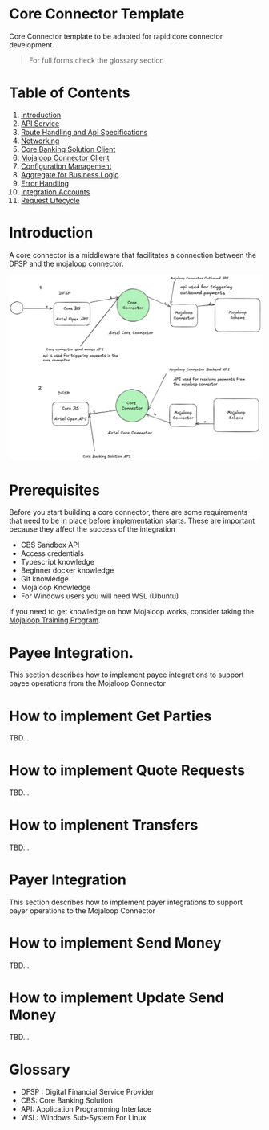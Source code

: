 # Core Connector Template
Core Connector template to be adapted for rapid core connector development.

> For full forms check the glossary section

# Table of Contents
1. [Introduction](./README.md#introduction)
2. [API Service](./Service.md) 
3. [Route Handling and Api Specifications](./RoutingAndApiSpecifications.md)
4. [Networking](./Networking.md)
5. [Core Banking Solution Client](./CBSClient.md)
6. [Mojaloop Connector Client](./SDKClient.md)
7. [Configuration Management](./Configuration.md)
8. [Aggregate for Business Logic](./CoreConnectorAggregate.md)
9. [Error Handling](./ErrorHandling.md)
10. [Integration Accounts](./IntegrationAccounts.md)
11. [Request Lifecycle](./RequestHandling.md)

# Introduction
A core connector is a middleware that facilitates a connection between the DFSP and the mojaloop connector.

![Core Connector Overiew](./assets/Overview.png)

# Prerequisites
Before you start building a core connector, there are some requirements that need to be in place before implementation starts. These are important because they affect the success of the integration

- CBS Sandbox API
- Access credentials 
- Typescript knowledge
- Beginner docker knowledge 
- Git knowledge
- Mojaloop Knowledge
- For Windows users you will need WSL (Ubuntu)

If you need to get knowledge on how Mojaloop works, consider taking the [Mojaloop Training Program](https://mojaloop.io/mojaloop-training-program/).

# Payee Integration.

This section describes how to implement payee integrations to support payee operations from the Mojaloop Connector

# How to implement Get Parties
TBD...

# How to implement Quote Requests
TBD...

# How to implenent Transfers
TBD...

# Payer Integration
This section describes how to implement payer integrations to support payer operations to the Mojaloop Connector

# How to implement Send Money
TBD...

# How to implement Update Send Money
TBD...

# Glossary
- DFSP : Digital Financial Service Provider
- CBS: Core Banking Solution
- API: Application Programming Interface
- WSL: Windows Sub-System For Linux